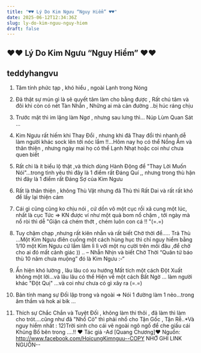 ```yaml
---
title: "♥♥ Lý Do Kim Ngưu “Nguy Hiểm” ♥♥"
date: 2025-06-12T12:34:36Z
slug: ly-do-kim-nguu-nguy-hiem
draft: false
---
```


## ♥♥ Lý Do Kim Ngưu “Nguy Hiểm” ♥♥

## teddyhangvu

1) Tâm tính phức tạp , khó hiểu , ngoài Lạnh trong Nóng​ 
2) Đã thật sự mún gì là sẽ quyết tâm làm cho bằng được , Rất chú tâm và đôi khi còn có nét Tàn Nhẫn , Những ai mà cản đường ..bị húc ráng chịu ​ 
3) Trước mặt thì im lặng làm Ngơ , nhưng sau lưng thì... Núp Lùm Quan Sát …​ 
4) Kim Ngưu rất hiếm khi Thay Đổi , nhưng khi đã Thay đổi thì nhanh dễ làm người khác sock lên tới nóc lắm !!...Hôm nay họ có thể Nồng Ấm và thân thiện , nhưng ngày mai họ có thể Lạnh Nhạt hoặc coi như chưa quen biết​ 
5) Rất chi là ít biểu lộ thật ,và thích dùng Hành Động để "Thay Lời Muốn Nói"…trong tình yêu thì đây là 1 điểm rất Đáng Quí ,, nhưng trong thù hận thì đây là 1 điểm rất Đáng Sợ của Kim Ngưu ​ 
6) Rất là thân thiện , không Thù Vặt nhưng đã Thù thì Rất Dai và rất rất khó để lấy lại thiện cảm​ 
7) Cái gì cũng cũng ko chịu nói , cứ dồn vô một cục rồi xã cung một lúc, nhất là cục Tức => KN được ví như một quả bom nổ chậm , tới ngày mà nổ ròi thì dễ "Giận cá chém thớt , chém luôn con cá !! "(=.=)​ 
8) Tuy chậm chạp ,nhưng rất kiên nhẫn và rất biết Chờ thời để….. Trả Thù ...Một Kim Ngưu điên cuồng một cách hùng hục thì chỉ nguy hiểm bằng 1/10 một Kim Ngưu cứ lầm lầm lì lì với một nụ cười trên môi đâu ,để chờ cho ai đó mất cảnh giác )) .. – Nhẫn Nhịn và biết Chờ Thời “Quân tử báo thù 10 năm chưa muộng” đó là Kim Ngưu :-“​ 
 
9) Ẩn hiện khó lường , lâu lâu có xu hướng Mất tích một cách Đột Xuất không một lời...và lâu lâu có thể Hiện về một cách Bất Ngờ ... làm người khác "Đột Quị" ...và coi như chưa có gì xãy ra (=.=)​ 
10) Bản tính mang sự Đối lập trong và ngoài => Nói 1 đường làm 1 nẻo...trong âm thầm và hok ai bik ...​ 
11) Thích sự Chắc Chắn và Tuyệt Đối , không làm thi thôi , đã làm thì làm cho trót....cũng như đã "Nhổ Cỏ" thì phải nhổ cho Tận Gốc , Tận Rễ..​ 
*Và nguy hiểm nhất :​ 
12)Trời sinh cho cái vẽ ngoài ngô ngố để che giấu cái Khủng Bố bên trong ….!!​ 
♥ Tác giả -Ad [Quang Chương]​♥ Nguồn: ​http://www.facebook.com/HoicungKimnguu​--COPY NHỚ GHI LINK NGUỒN--​ 

 ​